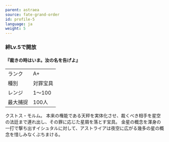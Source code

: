 ```yaml
---
parent: astraea
source: fate-grand-order
id: profile-5
language: ja
weight: 5
---
```


### 絆Lv.5で開放

#### 『裁きの時はいま。汝の名を告げよ』

<table>
  <tr><td>ランク</td><td>A+</td></tr>
  <tr><td>種別</td><td>対罪宝具</td></tr>
  <tr><td>レンジ</td><td>1～100</td></tr>
  <tr><td>最大捕捉</td><td>100人</td></tr>
</table>

クストス・モルム。
本来の権能である天秤を実体化させ、裁くべき相手を星空の法廷まで連れ出し、その罪に応じた星屑を落とす宝具。
金星の概念を渾身の一打で撃ち出すイシュタルに対して、アストライアは夜空に広がる幾多の星の概念を惜しみなくぶちまける。
